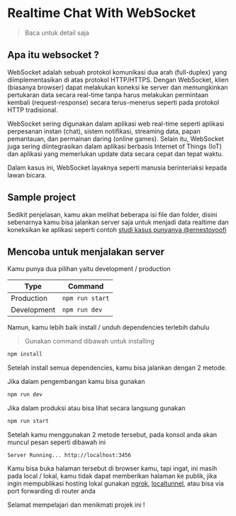 # Realtime Chat With WebSocket

> Baca untuk detail saja

## Apa itu websocket ?

WebSocket adalah sebuah protokol komunikasi dua arah (full-duplex) yang diimplementasikan di atas protokol HTTP/HTTPS. Dengan WebSocket, klien (biasanya browser) dapat melakukan koneksi ke server dan memungkinkan pertukaran data secara real-time tanpa harus melakukan permintaan kembali (request-response) secara terus-menerus seperti pada protokol HTTP tradisional.

WebSocket sering digunakan dalam aplikasi web real-time seperti aplikasi perpesanan instan (chat), sistem notifikasi, streaming data, papan pemantauan, dan permainan daring (online games). Selain itu, WebSocket juga sering diintegrasikan dalam aplikasi berbasis Internet of Things (IoT) dan aplikasi yang memerlukan update data secara cepat dan tepat waktu.

Dalam kasus ini, WebSocket layaknya seperti manusia berinteriaksi kepada lawan bicara.

## Sample project

Sedikit penjelasan, kamu akan melihat beberapa isi file dan folder, disini sebenarnya kamu bisa jalankan server saja untuk menjadi data realtime dan koneksikan ke aplikasi seperti contoh [studi kasus punyanya @ernestoyoofi](https://github.com/ernestoyoofi/test-expo-with-websocket)

## Mencoba untuk menjalakan server

Kamu punya dua pilihan yaitu development / production

| Type | Command |
|------|---------|
| Production | ```npm run start``` |
| Development | ```npm run dev``` |

Namun, kamu lebih baik install / unduh dependencies terlebih dahulu

> Gunakan command dibawah untuk installing

```bash
npm install
```

Setelah install semua dependencies, kamu bisa jalankan dengan 2 metode.

Jika dalam pengembangan kamu bisa gunakan

```bash
npm run dev
```
Jika dalam produksi atau bisa lihat secara langsung gunakan

```bash
npm run start
```

Setelah kamu menggunakan 2 metode tersebut, pada konsol anda akan muncul pesan seperti dibawah ini

```logs
Server Running... http://localhost:3456
```

Kamu bisa buka halaman tersebut di browser kamu, tapi ingat, ini masih pada local / lokal, kamu tidak dapat memberikan halaman ke publik, jika ingin mempublikasi hosting lokal gunakan [ngrok](https://ngrok.com/), [localtunnel](https://github.com/localtunnel/server), atau bisa via port forwarding di router anda

Selamat mempelajari dan menikmati projek ini !
